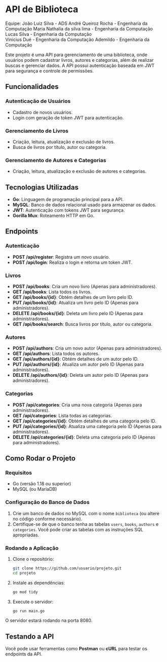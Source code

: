 # API de Biblioteca

Equipe:
João Luiz Silva - ADS
André Queiroz Rocha - Engenharia da Computação
Maria Nathalia da silva lima - Engenharia da Computação
Lucas Silva - Engenharia da Computação      
Vinicius Dué - Engenharia da Computação
Ademildo - Engenharia da Computação
                                                                                                
Este projeto é uma API para gerenciamento de uma biblioteca, onde usuários podem cadastrar livros, autores e categorias, além de realizar buscas e gerenciar dados. A API possui autenticação baseada em JWT para segurança e controle de permissões.

## Funcionalidades

### Autenticação de Usuários
- Cadastro de novos usuários.
- Login com geração de token JWT para autenticação.

### Gerenciamento de Livros
- Criação, leitura, atualização e exclusão de livros.
- Busca de livros por título, autor ou categoria.

### Gerenciamento de Autores e Categorias
- Criação, leitura, atualização e exclusão de autores e categorias.

## Tecnologias Utilizadas

- **Go**: Linguagem de programação principal para a API.
- **MySQL**: Banco de dados relacional usado para armazenar os dados.
- **JWT**: Autenticação com tokens JWT para segurança.
- **Gorilla Mux**: Roteamento HTTP em Go.

## Endpoints

### Autenticação

- **POST /api/register**: Registra um novo usuário.
- **POST /api/login**: Realiza o login e retorna um token JWT.

### Livros

- **POST /api/books**: Cria um novo livro (Apenas para administradores).
- **GET /api/books**: Lista todos os livros.
- **GET /api/books/{id}**: Obtém detalhes de um livro pelo ID.
- **PUT /api/books/{id}**: Atualiza um livro pelo ID (Apenas para administradores).
- **DELETE /api/books/{id}**: Deleta um livro pelo ID (Apenas para administradores).
- **GET /api/books/search**: Busca livros por título, autor ou categoria.

### Autores

- **POST /api/authors**: Cria um novo autor (Apenas para administradores).
- **GET /api/authors**: Lista todos os autores.
- **GET /api/authors/{id}**: Obtém detalhes de um autor pelo ID.
- **PUT /api/authors/{id}**: Atualiza um autor pelo ID (Apenas para administradores).
- **DELETE /api/authors/{id}**: Deleta um autor pelo ID (Apenas para administradores).

### Categorias

- **POST /api/categories**: Cria uma nova categoria (Apenas para administradores).
- **GET /api/categories**: Lista todas as categorias.
- **GET /api/categories/{id}**: Obtém detalhes de uma categoria pelo ID.
- **PUT /api/categories/{id}**: Atualiza uma categoria pelo ID (Apenas para administradores).
- **DELETE /api/categories/{id}**: Deleta uma categoria pelo ID (Apenas para administradores).

## Como Rodar o Projeto

### Requisitos

- Go (versão 1.18 ou superior)
- MySQL (ou MariaDB)

### Configuração do Banco de Dados

1. Crie um banco de dados no MySQL com o nome `biblioteca` (ou altere no código conforme necessário).
2. Certifique-se de que o banco tenha as tabelas `users`, `books`, `authors` e `categories`. Você pode criar as tabelas com as instruções SQL apropriadas.

### Rodando a Aplicação

1. Clone o repositório:

    ```bash
    git clone https://github.com/usuario/projeto.git
    cd projeto
    ```

2. Instale as dependências:

    ```bash
    go mod tidy
    ```

3. Execute o servidor:

    ```bash
    go run main.go
    ```

O servidor estará rodando na porta 8080.

## Testando a API

Você pode usar ferramentas como **Postman** ou **cURL** para testar os endpoints da API.
